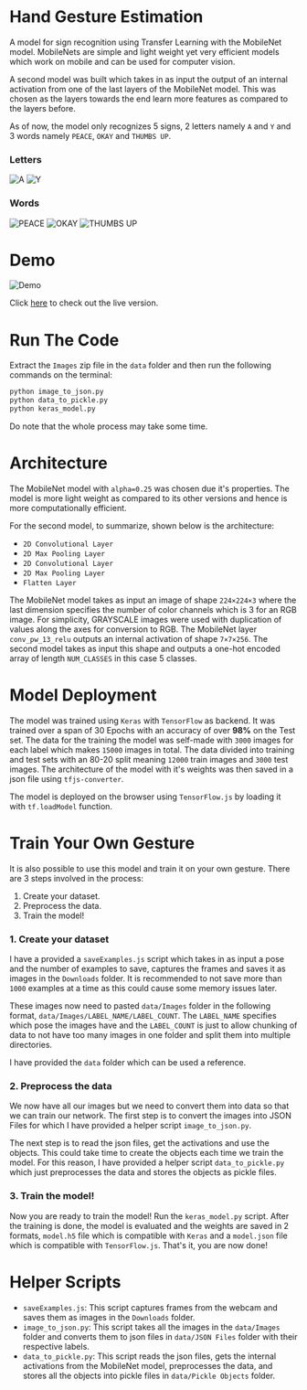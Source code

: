 # Hand Gesture Estimation

A model for sign recognition using Transfer Learning with the MobileNet model. MobileNets are simple and light weight yet very efficient models which work on mobile and can be used for computer vision.

A second model was built which takes in as input the output of an internal activation from one of the last layers of the MobileNet model. This was chosen as the layers towards the end learn more features as compared to the layers before.

As of now, the model only recognizes 5 signs, 2 letters namely `A` and `Y` and 3 words namely `PEACE`, `OKAY` and `THUMBS UP`.

### Letters
![A](https://s22.postimg.cc/jkeebgr5t/image.png)
![Y](https://s22.postimg.cc/sff8m0atd/image.png)

### Words
![PEACE](https://s22.postimg.cc/r0dnxa20h/PEACE.png)
![OKAY](https://s22.postimg.cc/hslfgkn8h/OKAY.png)
![THUMBS UP](https://s22.postimg.cc/apdk0z4y9/THUMBS_UP.png)

# Demo

![Demo](https://media.giphy.com/media/4Z5mNlSFzBnX0qQonp/giphy.gif)

Click [here](https://mohammed-shoaib.github.io/Hand-Gesture-Estimation/) to check out the live version.

# Run The Code

Extract the `Images` zip file in the `data` folder and then run the following commands on the terminal:
```bash
python image_to_json.py
python data_to_pickle.py
python keras_model.py
```
Do note that the whole process may take some time.

# Architecture

The MobileNet model with `alpha=0.25` was chosen due it's properties. The model is more light weight as compared to its other versions and hence is more computationally efficient.

For the second model, to summarize, shown below is the architecture:
* `2D Convolutional Layer`
* `2D Max Pooling Layer`
* `2D Convolutional Layer`
* `2D Max Pooling Layer`
* `Flatten Layer`

The MobileNet model takes as input an image of shape `224×224×3` where the last dimension specifies the number of color channels which is 3 for an RGB image. For simplicity, GRAYSCALE images were used with duplication of values along the axes for conversion to RGB. The MobileNet layer `conv_pw_13_relu` outputs an internal activation of shape `7×7×256`. The second model takes as input this shape and outputs a one-hot encoded array of length `NUM_CLASSES` in this case 5 classes.


# Model Deployment

The model was trained using `Keras` with `TensorFlow` as backend. It was trained over a span of 30 Epochs with an accuracy of over **98%** on the Test set. The data for the training the model was self-made with `3000` images for each label which makes `15000` images in total. The data divided into training and test sets with an 80-20 split meaning `12000` train images and `3000` test images. The architecture of the model with it's weights was then saved in a json file using `tfjs-converter`.

The model is deployed on the browser using `TensorFlow.js` by loading it with `tf.loadModel` function.

# Train Your Own Gesture

It is also possible to use this model and train it on your own gesture. There are 3 steps involved in the process:
1. Create your dataset.
2. Preprocess the data.
3. Train the model!

### 1. Create your dataset

I have a provided a `saveExamples.js` script which takes in as input a pose and the number of examples to save, captures the frames and saves it as images in the `Downloads` folder. It is recommended to not save more than `1000` examples at a time as this could cause some memory issues later.

These images now need to pasted `data/Images` folder in the following format, `data/Images/LABEL_NAME/LABEL_COUNT`. The `LABEL_NAME` specifies which pose the images have and the `LABEL_COUNT` is just to allow chunking of data to not have too many images in one folder and split them into multiple directories.

I have provided the `data` folder which can be used a reference.

### 2. Preprocess the data

We now have all our images but we need to convert them into data so that we can train our network. The first step is to convert the images into JSON Files for which I have provided a helper script `image_to_json.py`.

The next step is to read the json files, get the activations and use the objects. This could take time to create the objects each time we train the model. For this reason, I have provided a helper script `data_to_pickle.py` which just preprocesses the data and stores the objects as pickle files.

### 3. Train the model!

Now you are ready to train the model! Run the `keras_model.py` script. After the training is done, the model is evaluated and the weights are saved in 2 formats, `model.h5` file which is compatible with `Keras` and a `model.json` file which is compatible with `TensorFlow.js`. That's it, you are now done!

# Helper Scripts

* `saveExamples.js`: This script captures frames from the webcam and saves them as images in the `Downloads` folder.
* `image_to_json.py`: This script takes all the images in the `data/Images` folder and converts them to json files in `data/JSON Files` folder with their respective labels.
* `data_to_pickle.py`: This script reads the json files, gets the internal activations from the MobileNet model, preprocesses the data, and stores all the objects into pickle files in `data/Pickle Objects` folder.
